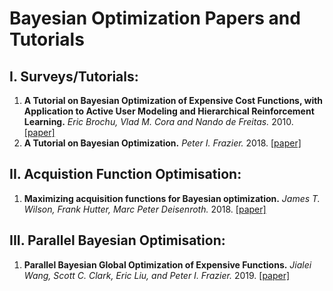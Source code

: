 # Bayesian Optimization Papers and Tutorials

## I. Surveys/Tutorials:
1. **A Tutorial on Bayesian Optimization of Expensive Cost Functions, with Application to Active User Modeling and Hierarchical Reinforcement Learning.** *Eric Brochu, Vlad M. Cora and Nando de Freitas.* 2010. [\[paper\]](https://arxiv.org/pdf/1012.2599.pdf)
2. **A Tutorial on Bayesian Optimization.** *Peter I. Frazier.* 2018. [\[paper\]](https://arxiv.org/pdf/1807.02811.pdf)

## II. Acquistion Function Optimisation:
1. **Maximizing acquisition functions for Bayesian optimization.** *James T. Wilson, Frank Hutter, Marc Peter Deisenroth.* 2018. [\[paper\]](https://papers.nips.cc/paper/2018/file/498f2c21688f6451d9f5fd09d53edda7-Paper.pdf)


## III. Parallel Bayesian Optimisation:
1. **Parallel Bayesian Global Optimization of Expensive Functions.** *Jialei Wang, Scott C. Clark, Eric Liu, and Peter I. Frazier.* 2019. [\[paper\]](https://arxiv.org/pdf/1602.05149.pdf)



